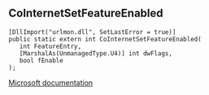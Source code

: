 ## CoInternetSetFeatureEnabled

```
[DllImport("urlmon.dll", SetLastError = true)]
public static extern int CoInternetSetFeatureEnabled(
   int FeatureEntry,
   [MarshalAs(UnmanagedType.U4)] int dwFlags,
   bool fEnable
);
```

[Microsoft documentation](https://docs.microsoft.com/en-us/previous-versions/windows/internet-explorer/ie-developer/platform-apis/cc288472(v=vs.85))
